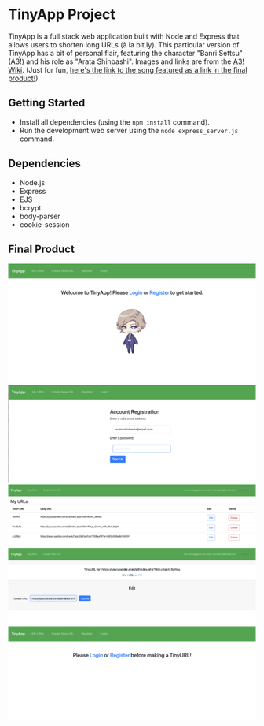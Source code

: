 # TinyApp Project

TinyApp is a full stack web application built with Node and Express that allows users to shorten long URLs (à la bit.ly).
This particular version of TinyApp has a bit of personal flair, featuring the character "Banri Settsu" (A3!) and his role as "Arata Shinbashi".
Images and links are from the [A3! Wiki](https://yaycupcake.com/a3/index.php?title=Banri_Settsu#tab=Gallery).
(Just for fun, [here's the link to the song featured as a link in the final product!](https://open.spotify.com/album/2nI5tm6ft3HO3atBMIZLea?si=0vMU_AFQQyKefbld58qcAw))

## Getting Started

- Install all dependencies (using the `npm install` command).
- Run the development web server using the `node express_server.js` command.

## Dependencies

- Node.js
- Express
- EJS
- bcrypt
- body-parser
- cookie-session

## Final Product

![Main Page](https://github.com/astridcha1x/tinyapp/blob/master/docs/main-page.png)
!["Registration Page"](https://github.com/astridcha1x/tinyapp/blob/master/docs/registration.png)
!["My URLs"](https://github.com/astridcha1x/tinyapp/blob/master/docs/my-urls.png)
!["Edit TinyURL"](https://github.com/astridcha1x/tinyapp/blob/master/docs/edit-tinyurl.png)
!["Error"](https://github.com/astridcha1x/tinyapp/blob/master/docs/error.png)